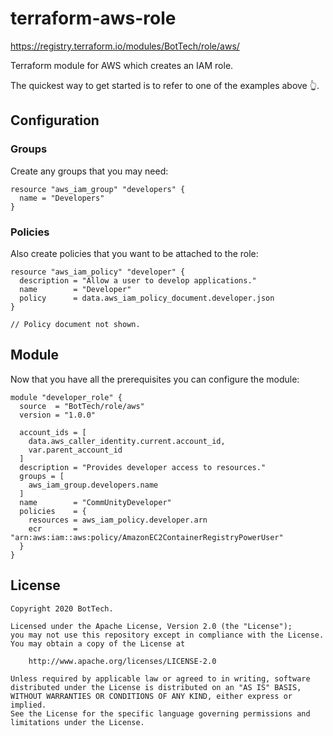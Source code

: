 # terraform-aws-role

https://registry.terraform.io/modules/BotTech/role/aws/

Terraform module for AWS which creates an IAM role.

The quickest way to get started is to refer to one of the examples above 👆.

## Configuration

### Groups

Create any groups that you may need:

```hcl-terraform
resource "aws_iam_group" "developers" {
  name = "Developers"
}
```

### Policies

Also create policies that you want to be attached to the role:

```hcl-terraform
resource "aws_iam_policy" "developer" {
  description = "Allow a user to develop applications."
  name        = "Developer"
  policy      = data.aws_iam_policy_document.developer.json
}

// Policy document not shown.
```

## Module

Now that you have all the prerequisites you can configure the module:

```hcl-terraform
module "developer_role" {
  source  = "BotTech/role/aws"
  version = "1.0.0"

  account_ids = [
    data.aws_caller_identity.current.account_id,
    var.parent_account_id
  ]
  description = "Provides developer access to resources."
  groups = [
    aws_iam_group.developers.name
  ]
  name        = "CommUnityDeveloper"
  policies    = {
    resources = aws_iam_policy.developer.arn
    ecr       = "arn:aws:iam::aws:policy/AmazonEC2ContainerRegistryPowerUser"
  }
}
```

## License

```text
Copyright 2020 BotTech.

Licensed under the Apache License, Version 2.0 (the "License");
you may not use this repository except in compliance with the License.
You may obtain a copy of the License at

    http://www.apache.org/licenses/LICENSE-2.0

Unless required by applicable law or agreed to in writing, software
distributed under the License is distributed on an "AS IS" BASIS,
WITHOUT WARRANTIES OR CONDITIONS OF ANY KIND, either express or implied.
See the License for the specific language governing permissions and
limitations under the License.
```

[create a codebuild service role]: https://docs.aws.amazon.com/codebuild/latest/userguide/setting-up.html#setting-up-service-role
[create a personal access token]: https://docs.gitlab.com/ee/user/profile/personal_access_tokens.html#creating-a-personal-access-token
[integration gitlab with aws codebuild]: https://gitlab.com/gitlab-org/gitlab/-/issues/19081
[oauth application in the admin area]: https://docs.gitlab.com/ee/integration/oauth_provider.html#oauth-applications-in-the-admin-area
[urlencoder]: https://www.urlencoder.io/
